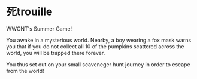 # 死trouille

WWCNT's Summer Game!

You awake in a mysterious world. Nearby, a boy wearing a fox mask warns you that if you do not collect all 10 of the pumpkins scattered across the world, you will be trapped there forever.

You thus set out on your small scaveneger hunt journey in order to escape from the world!
